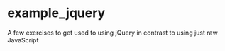# example_jquery
 
A few exercises to get used to using jQuery in contrast to using just raw JavaScript
